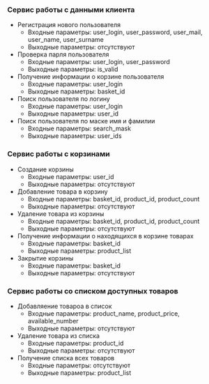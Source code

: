 ### Сервис работы с данными клиента

-  Регистрация нового пользователя
    - Входные параметры: user_login, user_password, user_mail, user_name, user_surname
    - Выходные параметры: отсутствуют
-  Проверка парля пользователя
    - Входные параметры: user_login, user_password
    - Выходные параметры: is_valid
-  Получение информации о корзине пользователя
    - Входные параметры: user_login
    - Выходные параметры: basket_id
-  Поиск пользователя по логину
    - Входные параметры: user_login
    - Выходные параметры: user_id
-  Поиск пользователя по маске имя и фамилии
    - Входные параметры: search_mask
    - Выходные параметры: user_ids

### Сервис работы с корзинами

- Создание корзины
  - Входные параметры: user_id
  - Выходные параметры: отсутствуют
- Добавление товара в корзину
  - Входные параметры: basket_id, product_id, product_count
  - Выходные параметры: отсутствуют
- Удаление товара из корзины
  - Входные параметры: basket_id, product_id, product_count
  - Выходные параметры: отсутствуют
- Получение информации о находящихся в корзине товарах
  - Входные параметры: basket_id
  - Выходные параметры: product_list
- Закрытие корзины
  - Входные параметры: basket_id
  - Выходные параметры: отсутствуют

### Сервис работы со списком доступных товаров

- Добавляение товароа в список
  - Входные параметры: product_name, product_price, available_number
  - Выходные параметры: отсутствуют
- Удаление товара из списка
  - Входные параметры: product_id
  - Выходные параметры: отсутствуют
- Получение списка всех товаров
  - Входные параметры: отсутствуют
  - Выходные параметры: product_list
